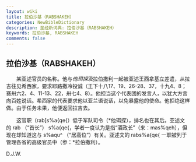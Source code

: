 ```yaml
---
layout: wiki
title: 拉伯沙基（RABSHAKEH）
categories: NewBibleDictionary
description: 圣经新词典: 拉伯沙基（RABSHAKEH）
keywords: 拉伯沙基, RABSHAKEH
comments: false
---
```


## 拉伯沙基（RABSHAKEH）

　　某亚述官员的名称。他与*他珥探及*拉伯撒利一起被亚述王西拿基立差遣，从拉吉往见希西家，要求耶路撒冷投诚（王下十八17、19、26-28、37，十九4、8；赛卅六2、4、11-13、22，卅七4、8）。他担当这个代表团的发言人，以犹大方言向百姓说话。希西家的代表要求他以亚兰语说话，以免暴露他的使命。他拒绝这样做。由于任务未果，他便返回拉吉去。

　　这官职（rab[s%a{qe{）低于军队司令（*他珥探），排名也在其后。亚述文的 rab （“首长”） s%a{qe{，学者一度认为是指“酒政长”（来：mas%qeh），但现在却知道这与 s%aqu^ （“居高位”）有关。亚述文的 rabs%a{qe{ 一职被列于管理各省的高级官员中（参：*拉伯撒利）。

D.J.W.








